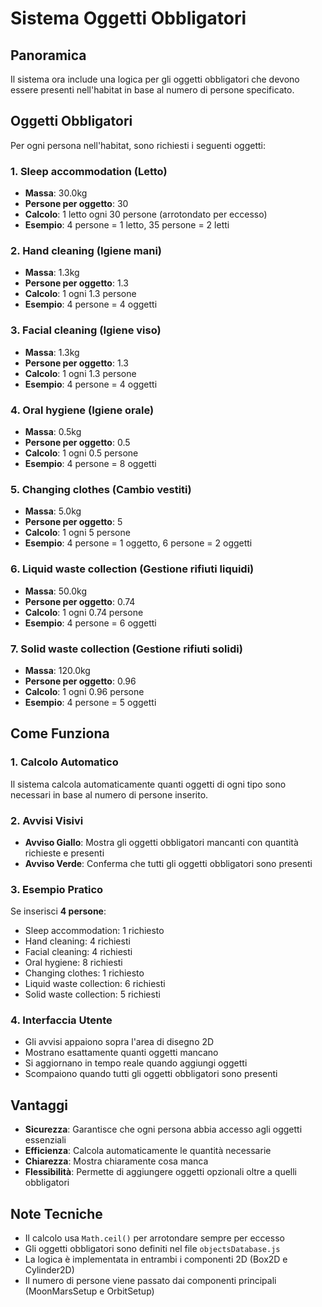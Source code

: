 # Sistema Oggetti Obbligatori

## Panoramica
Il sistema ora include una logica per gli oggetti obbligatori che devono essere presenti nell'habitat in base al numero di persone specificato.

## Oggetti Obbligatori
Per ogni persona nell'habitat, sono richiesti i seguenti oggetti:

### 1. **Sleep accommodation** (Letto)
- **Massa**: 30.0kg
- **Persone per oggetto**: 30
- **Calcolo**: 1 letto ogni 30 persone (arrotondato per eccesso)
- **Esempio**: 4 persone = 1 letto, 35 persone = 2 letti

### 2. **Hand cleaning** (Igiene mani)
- **Massa**: 1.3kg
- **Persone per oggetto**: 1.3
- **Calcolo**: 1 ogni 1.3 persone
- **Esempio**: 4 persone = 4 oggetti

### 3. **Facial cleaning** (Igiene viso)
- **Massa**: 1.3kg
- **Persone per oggetto**: 1.3
- **Calcolo**: 1 ogni 1.3 persone
- **Esempio**: 4 persone = 4 oggetti

### 4. **Oral hygiene** (Igiene orale)
- **Massa**: 0.5kg
- **Persone per oggetto**: 0.5
- **Calcolo**: 1 ogni 0.5 persone
- **Esempio**: 4 persone = 8 oggetti

### 5. **Changing clothes** (Cambio vestiti)
- **Massa**: 5.0kg
- **Persone per oggetto**: 5
- **Calcolo**: 1 ogni 5 persone
- **Esempio**: 4 persone = 1 oggetto, 6 persone = 2 oggetti

### 6. **Liquid waste collection** (Gestione rifiuti liquidi)
- **Massa**: 50.0kg
- **Persone per oggetto**: 0.74
- **Calcolo**: 1 ogni 0.74 persone
- **Esempio**: 4 persone = 6 oggetti

### 7. **Solid waste collection** (Gestione rifiuti solidi)
- **Massa**: 120.0kg
- **Persone per oggetto**: 0.96
- **Calcolo**: 1 ogni 0.96 persone
- **Esempio**: 4 persone = 5 oggetti

## Come Funziona

### 1. **Calcolo Automatico**
Il sistema calcola automaticamente quanti oggetti di ogni tipo sono necessari in base al numero di persone inserito.

### 2. **Avvisi Visivi**
- **Avviso Giallo**: Mostra gli oggetti obbligatori mancanti con quantità richieste e presenti
- **Avviso Verde**: Conferma che tutti gli oggetti obbligatori sono presenti

### 3. **Esempio Pratico**
Se inserisci **4 persone**:
- Sleep accommodation: 1 richiesto
- Hand cleaning: 4 richiesti
- Facial cleaning: 4 richiesti
- Oral hygiene: 8 richiesti
- Changing clothes: 1 richiesto
- Liquid waste collection: 6 richiesti
- Solid waste collection: 5 richiesti

### 4. **Interfaccia Utente**
- Gli avvisi appaiono sopra l'area di disegno 2D
- Mostrano esattamente quanti oggetti mancano
- Si aggiornano in tempo reale quando aggiungi oggetti
- Scompaiono quando tutti gli oggetti obbligatori sono presenti

## Vantaggi
- **Sicurezza**: Garantisce che ogni persona abbia accesso agli oggetti essenziali
- **Efficienza**: Calcola automaticamente le quantità necessarie
- **Chiarezza**: Mostra chiaramente cosa manca
- **Flessibilità**: Permette di aggiungere oggetti opzionali oltre a quelli obbligatori

## Note Tecniche
- Il calcolo usa `Math.ceil()` per arrotondare sempre per eccesso
- Gli oggetti obbligatori sono definiti nel file `objectsDatabase.js`
- La logica è implementata in entrambi i componenti 2D (Box2D e Cylinder2D)
- Il numero di persone viene passato dai componenti principali (MoonMarsSetup e OrbitSetup)
